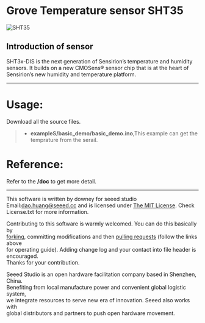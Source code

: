 Grove Temperature sensor SHT35
==============

![SHT35](https://user-images.githubusercontent.com/41441945/44910095-811fc080-ad54-11e8-95c4-d29398dcb1ea.png)

Introduction of sensor
----------------------------  
SHT3x-DIS is the next generation of Sensirion’s temperature and humidity sensors. It builds on a new CMOSens® sensor chip that is at the heart of Sensirion’s
new humidity and temperature platform. 


***
Usage:
==========
Download all the source files.
>* **exampleS/basic_demo/basic_demo.ino**,This example can get the temprature from the serail.


Reference:
===============
Refer to the **/doc** to get more detail.


***
This software is written by downey  for seeed studio<br>
Email:dao.huang@seeed.cc
and is licensed under [The MIT License](http://opensource.org/licenses/mit-license.php). Check License.txt for more information.<br>

Contributing to this software is warmly welcomed. You can do this basically by<br>
[forking](https://help.github.com/articles/fork-a-repo), committing modifications and then [pulling requests](https://help.github.com/articles/using-pull-requests) (follow the links above<br>
for operating guide). Adding change log and your contact into file header is encouraged.<br>
Thanks for your contribution.

Seeed Studio is an open hardware facilitation company based in Shenzhen, China. <br>
Benefiting from local manufacture power and convenient global logistic system, <br>
we integrate resources to serve new era of innovation. Seeed also works with <br>
global distributors and partners to push open hardware movement.<br>

